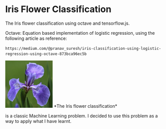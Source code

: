 # Iris Flower Classification


The Iris flower classification using octave and tensorflow.js.

Octave: Equation based implementation of logistic regression, using the following article as reference:

`https://medium.com/@pranav_suresh/iris-classification-using-logistic-regression-using-octave-873bca96ec5b`

<img src="./images/iris.jpg" width="150">
*The Iris flower classification*

is a classic Machine Learning problem. I decided to use this problem as a way to apply what I have learnt.
